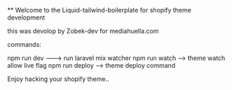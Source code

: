 ** Welcome to the Liquid-tailwind-boilerplate for shopify theme development

this was devolop by Zobek-dev for mediahuella.com 

commands: 

npm run dev ---> run laravel mix watcher
npm run watch --> theme watch allow live flag
npm run deploy --> theme deploy command

Enjoy hacking your shopify theme..